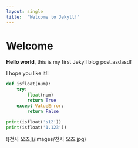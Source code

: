 ```yaml
---
layout: single
title:  "Welcome to Jekyll!"
---
```


# Welcome

**Hello world**, this is my first Jekyll blog post.asdasdf

I hope you like it!!

```python
def isfloat(num):
    try:
        float(num)
        return True
    except ValueError:
        return False

print(isfloat('s12'))
print(isfloat('1.123'))
```

![천사 오즈](/images/천사 오즈.jpg)